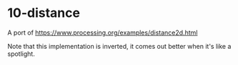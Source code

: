 # 10-distance

A port of https://www.processing.org/examples/distance2d.html

Note that this implementation is inverted, it comes out better when it's like a spotlight.
